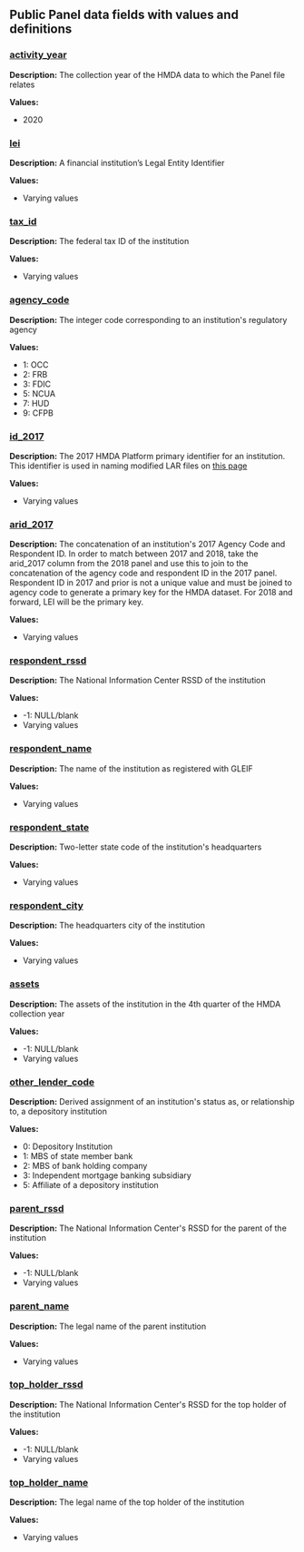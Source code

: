 ## Public Panel data fields with values and definitions

### [activity\_year](#activity_year)
**Description:** The collection year of the HMDA data to which the Panel file relates

**Values:**
- 2020

### [lei](#lei)
**Description:** A financial institution’s Legal Entity Identifier

**Values:**

- Varying values

### [tax\_id](#tax_id)
**Description:** The federal tax ID of the institution

**Values:**

- Varying values

### [agency\_code](#agency_code)
**Description:** The integer code corresponding to an institution's regulatory agency

**Values:**

- 1: OCC
- 2: FRB
- 3: FDIC
- 5: NCUA
- 7: HUD
- 9: CFPB

### [id\_2017](#id_2017)
**Description:** The 2017 HMDA Platform primary identifier for an institution. This identifier is used in naming modified LAR files on [this page](https://ffiec.cfpb.gov/data-publication/modified-lar/2017)

**Values:**

- Varying values

### [arid\_2017](#arid_2017)
**Description:** The concatenation of an institution's 2017 Agency Code and Respondent ID. In order to match between 2017 and 2018, take the arid_2017 column from the 2018 panel and use this to join to the concatenation of the agency code and respondent ID in the 2017 panel. Respondent ID in 2017 and prior is not a unique value and must be joined to agency code to generate a primary key for the HMDA dataset. For 2018 and forward, LEI will be the primary key.

**Values:**

- Varying values

### [respondent\_rssd](#respondent_rssd)
**Description:** The National Information Center RSSD of the institution

**Values:**

- -1: NULL/blank
- Varying values

### [respondent\_name](#respondent_name)
**Description:** The name of the institution as registered with GLEIF

**Values:**

- Varying values

### [respondent\_state](#respondent_state)
**Description:** Two-letter state code of the institution's headquarters

**Values:**

- Varying values

### [respondent\_city](#respondent_city)
**Description:** The headquarters city of the institution

**Values:**

- Varying values

### [assets](#assets)
**Description:** The assets of the institution in the 4th quarter of the HMDA collection year

**Values:**

- -1: NULL/blank
- Varying values

### [other\_lender\_code](#other_lender_code)
**Description:** Derived assignment of an institution's status as, or relationship to, a depository institution

**Values:**

- 0: Depository Institution
- 1: MBS of state member bank
- 2: MBS of bank holding company
- 3: Independent mortgage banking subsidiary
- 5: Affiliate of a depository institution

### [parent\_rssd](#parent_rssd)
**Description:** The National Information Center's RSSD for the parent of the institution

**Values:**

- -1: NULL/blank
- Varying values

### [parent\_name](#parent_name)
**Description:** The legal name of the parent institution

**Values:**

- Varying values

### [top\_holder\_rssd](#top_holder_rssd)
**Description:** The National Information Center's RSSD for the top holder of the institution

**Values:**

- -1: NULL/blank
- Varying values

### [top\_holder\_name](#top_holder_name)
**Description:** The legal name of the top holder of the institution

**Values:**

- Varying values
